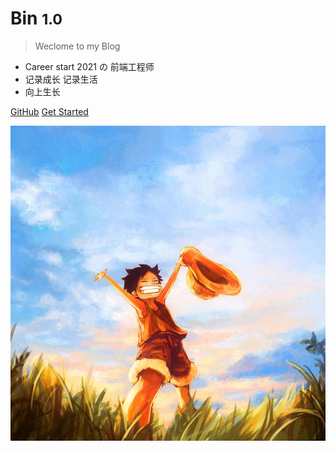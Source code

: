 # Bin <small>1.0</small>

> Weclome to my Blog

- Career start 2021 の 前端工程师
- 记录成长 记录生活
- 向上生长

[GitHub](https://github.com/NAZBIN)
[Get Started](#main)

![](_media/lufei.jpg)
